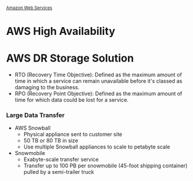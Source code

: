 <sub>[Amazon Web Services](../pages/aws.md)</sub>

# AWS High Availability


# AWS DR Storage Solution

- RTO (Recovery Time Objective): Defined as the maximum amount of time in which a service can remain unavailable before it's classed as damaging to the business.
- RPO (Recovery Point Objective): Defined as the maximum amount of time for which data could be lost for a service.

### Large Data Transfer

- AWS Snowball
  - Physical appliance sent to customer site
  - 50 TB or 80 TB in size
  - Use multiple Snowball appliances to scale to petabyte scale
- Snowmobile
  - Exabyte-scale transfer service
  - Transfer up to 100 PB per snowmobile (45-foot shipping container) pulled by a semi-trailer truck




